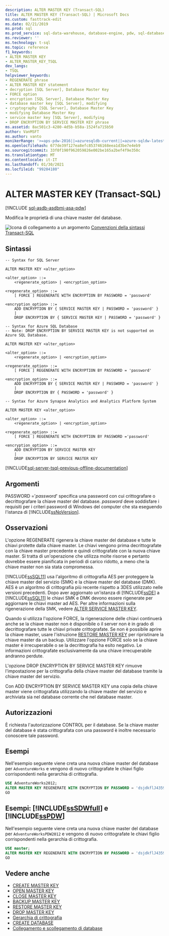 ```yaml
---
description: ALTER MASTER KEY (Transact-SQL)
title: ALTER MASTER KEY (Transact-SQL) | Microsoft Docs
ms.custom: fasttrack-edit
ms.date: 02/21/2019
ms.prod: sql
ms.prod_service: sql-data-warehouse, database-engine, pdw, sql-database
ms.reviewer: ''
ms.technology: t-sql
ms.topic: reference
f1_keywords:
- ALTER MASTER KEY
- ALTER_MASTER_KEY_TSQL
dev_langs:
- TSQL
helpviewer_keywords:
- REGENERATE phrase
- ALTER MASTER KEY statement
- decryption [SQL Server], Database Master Key
- FORCE option
- encryption [SQL Server], Database Master Key
- database master key [SQL Server], modifying
- cryptography [SQL Server], Database Master Key
- modifying Database Master Key
- service master key [SQL Server], modifying
- DROP ENCRYPTION BY SERVICE MASTER KEY phrase
ms.assetid: 8ac501c3-4280-4d5b-b58a-1524fa715b50
author: VanMSFT
ms.author: vanto
monikerRange: '>=aps-pdw-2016||=azuresqldb-current||=azure-sqldw-latest||>=sql-server-2016||>=sql-server-linux-2017||=azuresqldb-mi-current'
ms.openlocfilehash: 677de39f127ea8efc853746168eea1d3be7e4eb9
ms.sourcegitcommit: 33f0f190f962059826e002be165a2bef4f9e350c
ms.translationtype: MT
ms.contentlocale: it-IT
ms.lasthandoff: 01/30/2021
ms.locfileid: "99204180"
---
```

# <a name="alter-master-key-transact-sql"></a>ALTER MASTER KEY (Transact-SQL)

[!INCLUDE [sql-asdb-asdbmi-asa-pdw](../../includes/applies-to-version/sql-asdb-asdbmi-asa-pdw.md)]

Modifica le proprietà di una chiave master del database.

![Icona di collegamento a un argomento](../../database-engine/configure-windows/media/topic-link.gif "Icona di collegamento a un argomento") [Convenzioni della sintassi Transact-SQL](../../t-sql/language-elements/transact-sql-syntax-conventions-transact-sql.md)

## <a name="syntax"></a>Sintassi

```syntaxsql
-- Syntax for SQL Server

ALTER MASTER KEY <alter_option>

<alter_option> ::=
    <regenerate_option> | <encryption_option>

<regenerate_option> ::=
    [ FORCE ] REGENERATE WITH ENCRYPTION BY PASSWORD = 'password'

<encryption_option> ::=
    ADD ENCRYPTION BY { SERVICE MASTER KEY | PASSWORD = 'password' }
    |
    DROP ENCRYPTION BY { SERVICE MASTER KEY | PASSWORD = 'password' }
```

```syntaxsql
-- Syntax for Azure SQL Database
-- Note: DROP ENCRYPTION BY SERVICE MASTER KEY is not supported on Azure SQL Database.

ALTER MASTER KEY <alter_option>

<alter_option> ::=
    <regenerate_option> | <encryption_option>

<regenerate_option> ::=
    [ FORCE ] REGENERATE WITH ENCRYPTION BY PASSWORD = 'password'

<encryption_option> ::=
    ADD ENCRYPTION BY { SERVICE MASTER KEY | PASSWORD = 'password' }
    |
    DROP ENCRYPTION BY { PASSWORD = 'password' }
```

```syntaxsql
-- Syntax for Azure Synapse Analytics and Analytics Platform System

ALTER MASTER KEY <alter_option>

<alter_option> ::=
    <regenerate_option> | <encryption_option>

<regenerate_option> ::=
    [ FORCE ] REGENERATE WITH ENCRYPTION BY PASSWORD ='password'

<encryption_option> ::=
    ADD ENCRYPTION BY SERVICE MASTER KEY
    |
    DROP ENCRYPTION BY SERVICE MASTER KEY
```

[!INCLUDE[sql-server-tsql-previous-offline-documentation](../../includes/sql-server-tsql-previous-offline-documentation.md)]

## <a name="arguments"></a>Argomenti

PASSWORD ='*password*' specifica una password con cui crittografare o decrittografare la chiave master del database. *password* deve soddisfare i requisiti per i criteri password di Windows del computer che sta eseguendo l'istanza di [!INCLUDE[ssNoVersion](../../includes/ssnoversion-md.md)].

## <a name="remarks"></a>Osservazioni

L'opzione REGENERATE rigenera la chiave master del database e tutte le chiavi protette dalla chiave master. Le chiavi vengono prima decrittografate con la chiave master precedente e quindi crittografate con la nuova chiave master. Si tratta di un'operazione che utilizza molte risorse e pertanto dovrebbe essere pianificata in periodi di carico ridotto, a meno che la chiave master non sia stata compromessa.

[!INCLUDE[ssSQL11](../../includes/sssql11-md.md)] usa l'algoritmo di crittografia AES per proteggere la chiave master del servizio (SMK) e la chiave master del database (DMK). AES è un algoritmo di crittografia più recente rispetto a 3DES utilizzato nelle versioni precedenti. Dopo aver aggiornato un'istanza di [!INCLUDE[ssDE](../../includes/ssde-md.md)] a [!INCLUDE[ssSQL11](../../includes/sssql11-md.md)] le chiavi SMK e DMK devono essere rigenerate per aggiornare le chiavi master ad AES. Per altre informazioni sulla rigenerazione della SMK, vedere [ALTER SERVICE MASTER KEY](../../t-sql/statements/alter-service-master-key-transact-sql.md).

Quando si utilizza l'opzione FORCE, la rigenerazione delle chiavi continuerà anche se la chiave master non è disponibile o il server non è in grado di decrittografare tutte le chiavi private crittografate. Se non è possibile aprire la chiave master, usare l'istruzione [RESTORE MASTER KEY](../../t-sql/statements/restore-master-key-transact-sql.md) per ripristinare la chiave master da un backup. Utilizzare l'opzione FORCE solo se la chiave master è irrecuperabile o se la decrittografia ha esito negativo. Le informazioni crittografate esclusivamente da una chiave irrecuperabile andranno perdute.

L'opzione DROP ENCRYPTION BY SERVICE MASTER KEY rimuove l'impostazione per la crittografia della chiave master del database tramite la chiave master del servizio.

Con ADD ENCRYPTION BY SERVICE MASTER KEY una copia della chiave master viene crittografata utilizzando la chiave master del servizio e archiviata sia nel database corrente che nel database master.

## <a name="permissions"></a>Autorizzazioni

È richiesta l'autorizzazione CONTROL per il database. Se la chiave master del database è stata crittografata con una password è inoltre necessario conoscere tale password.

## <a name="examples"></a>Esempi

Nell'esempio seguente viene creta una nuova chiave master del database per `AdventureWorks` e vengono di nuovo crittografate le chiavi figlio corrispondenti nella gerarchia di crittografia.

```sql
USE AdventureWorks2012;
ALTER MASTER KEY REGENERATE WITH ENCRYPTION BY PASSWORD = 'dsjdkflJ435907NnmM#sX003';
GO
```

## <a name="examples-sssdwfull-and-sspdw"></a>Esempi: [!INCLUDE[ssSDWfull](../../includes/sssdwfull-md.md)] e [!INCLUDE[ssPDW](../../includes/sspdw-md.md)]

Nell'esempio seguente viene creta una nuova chiave master del database per `AdventureWorksPDW2012` e vengono di nuovo crittografate le chiavi figlio corrispondenti nella gerarchia di crittografia.

```sql
USE master;
ALTER MASTER KEY REGENERATE WITH ENCRYPTION BY PASSWORD = 'dsjdkflJ435907NnmM#sX003';
GO
```

## <a name="see-also"></a>Vedere anche

- [CREATE MASTER KEY](../../t-sql/statements/create-master-key-transact-sql.md)
- [OPEN MASTER KEY](../../t-sql/statements/open-master-key-transact-sql.md)
- [CLOSE MASTER KEY](../../t-sql/statements/close-master-key-transact-sql.md)
- [BACKUP MASTER KEY](../../t-sql/statements/backup-master-key-transact-sql.md)
- [RESTORE MASTER KEY](../../t-sql/statements/restore-master-key-transact-sql.md)
- [DROP MASTER KEY](../../t-sql/statements/drop-master-key-transact-sql.md)
- [Gerarchia di crittografia](../../relational-databases/security/encryption/encryption-hierarchy.md)
- [CREATE DATABASE](../../t-sql/statements/create-database-transact-sql.md)
- [Collegamento e scollegamento di database](../../relational-databases/databases/database-detach-and-attach-sql-server.md)
